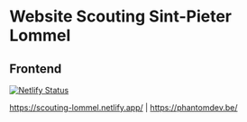# Website Scouting Sint-Pieter Lommel

## Frontend

[![Netlify Status](https://api.netlify.com/api/v1/badges/828df058-eb6b-49e5-8c74-37453d85336c/deploy-status)](https://app.netlify.com/sites/scouting-lommel/deploys)

https://scouting-lommel.netlify.app/  |  https://phantomdev.be/
